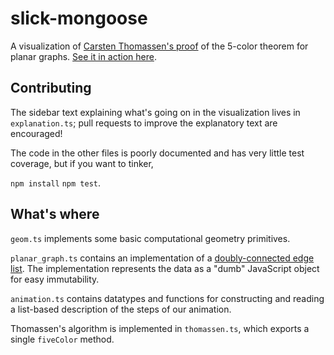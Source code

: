 # slick-mongoose

A visualization of [Carsten Thomassen's proof](http://dl.acm.org/citation.cfm?id=184192) of the 5-color theorem for planar graphs. [See it in action here](http://www.harrisonrbrown.com/slick-mongoose).

## Contributing

The sidebar text explaining what's going on in the visualization lives in `explanation.ts`; pull requests to improve the explanatory text are encouraged!

The code in the other files is poorly documented and has very little test coverage, but if you want to tinker,

`npm install`
`npm test`.

## What's where

`geom.ts` implements some basic computational geometry primitives.

`planar_graph.ts` contains an implementation of a [doubly-connected edge list](http://www.cs.sfu.ca/~binay/813.2011/DCEL.pdf). The implementation represents the data as a "dumb" JavaScript object for easy immutability.

`animation.ts` contains datatypes and functions for constructing and reading a list-based description of the steps of our animation.

Thomassen's algorithm is implemented in `thomassen.ts`, which exports a single `fiveColor` method.

